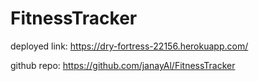 # FitnessTracker


deployed link: https://dry-fortress-22156.herokuapp.com/

github repo: https://github.com/janayAl/FitnessTracker